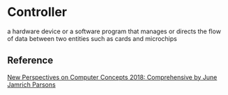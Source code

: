# Controller

a hardware device or a software program that manages or directs the flow of data between two entities such as cards and microchips

## Reference

[New Perspectives on Computer Concepts 2018: Comprehensive by June Jamrich Parsons](https://www.amazon.ca/Perspectives-Computer-Concepts-2018-Comprehensive/dp/1305951492)
